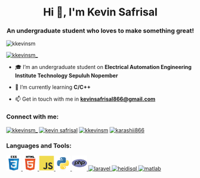 <h1 align="center">Hi 👋, I'm Kevin Safrisal</h1>
<h3 align="center">An undergraduate student who loves to make something great!</h3>

<p align="left"> <img src="https://komarev.com/ghpvc/?username=kkevinsm&label=Profile%20views&color=0e75b6&style=flat" alt="kkevinsm" /> </p>

<p align="left"> <a href="https://twitter.com/kkevinsm_" target="blank"><img src="https://img.shields.io/twitter/follow/kkevinsm_?logo=twitter&style=for-the-badge" alt="kkevinsm_" /></a> </p>

- 🎓 I’m an undergraduate student on **Electrical Automation Engineering Institute Technology Sepuluh Nopember**

- 🌱 I’m currently learning **C/C++**

- 📫 Get in touch with me in **kevinsafrisal866@gmail.com**

<h3 align="left">Connect with me:</h3>
<p align="left">
<a href="https://twitter.com/kkevinsm_" target="blank"><img align="center" src="https://raw.githubusercontent.com/rahuldkjain/github-profile-readme-generator/master/src/images/icons/Social/twitter.svg" alt="kkevinsm_" height="30" width="40" /></a>
<a href="https://linkedin.com/in/kevin safrisal" target="blank"><img align="center" src="https://raw.githubusercontent.com/rahuldkjain/github-profile-readme-generator/master/src/images/icons/Social/linked-in-alt.svg" alt="kevin safrisal" height="30" width="40" /></a>
<a href="https://instagram.com/kkevinsm" target="blank"><img align="center" src="https://raw.githubusercontent.com/rahuldkjain/github-profile-readme-generator/master/src/images/icons/Social/instagram.svg" alt="kkevinsm" height="30" width="40" /></a>
<a href="https://www.hackerrank.com/karashii866" target="blank"><img align="center" src="https://raw.githubusercontent.com/rahuldkjain/github-profile-readme-generator/master/src/images/icons/Social/hackerrank.svg" alt="karashii866" height="30" width="40" /></a>
</p>

<h3 align="left">Languages and Tools:</h3>
<p align="left">
<a href="https://www.w3schools.com/css/" target="_blank" rel="noreferrer"> <img src="https://raw.githubusercontent.com/devicons/devicon/master/icons/css3/css3-original-wordmark.svg" alt="css3" width="40" height="40"/> </a>
<a href="https://www.w3.org/html/" target="_blank" rel="noreferrer"> <img src="https://raw.githubusercontent.com/devicons/devicon/master/icons/html5/html5-original-wordmark.svg" alt="html5" width="40" height="40"/> </a>
<a href="https://developer.mozilla.org/en-US/docs/Web/JavaScript" target="_blank" rel="noreferrer"> <img src="https://raw.githubusercontent.com/devicons/devicon/master/icons/javascript/javascript-original.svg" alt="javascript" width="40" height="40"/> </a>
<a href="https://www.python.org" target="_blank" rel="noreferrer"> <img src="https://raw.githubusercontent.com/devicons/devicon/master/icons/python/python-original.svg" alt="python" width="40" height="40"/> </a>
<a href="https://www.php.net" target="_blank" rel="noreferrer"> <img src="https://raw.githubusercontent.com/devicons/devicon/master/icons/php/php-original.svg" alt="php" width="40" height="40"/> </a>
<a href="https://laravel.com/" target="_blank" rel="noreferrer"> <img src="https://upload.wikimedia.org/wikipedia/commons/9/9a/Laravel.svg" alt="laravel" width="40" height="40"/> </a>
<a href="https://www.heidisql.com/" target="_blank" rel="noreferrer"> <img src="https://upload.wikimedia.org/wikipedia/commons/a/ab/HeidiSQL_logo.png" alt="heidisql" width="40" height="40"/> </a>
<a href="https://www.mathworks.com/" target="_blank" rel="noreferrer"> <img src="https://upload.wikimedia.org/wikipedia/commons/2/21/Matlab_Logo.png" alt="matlab" width="40" height="40"/> </a>
</p>
